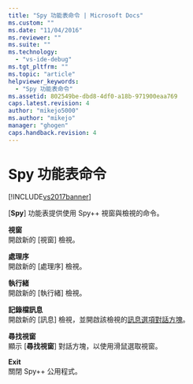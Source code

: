 ```yaml
---
title: "Spy 功能表命令 | Microsoft Docs"
ms.custom: ""
ms.date: "11/04/2016"
ms.reviewer: ""
ms.suite: ""
ms.technology: 
  - "vs-ide-debug"
ms.tgt_pltfrm: ""
ms.topic: "article"
helpviewer_keywords: 
  - "Spy 功能表命令"
ms.assetid: 802549be-dbd8-4df0-a18b-971900eaa769
caps.latest.revision: 4
author: "mikejo5000"
ms.author: "mikejo"
manager: "ghogen"
caps.handback.revision: 4
---
```

# Spy 功能表命令
[!INCLUDE[vs2017banner](../code-quality/includes/vs2017banner.md)]

\[**Spy**\] 功能表提供使用 Spy\+\+ 視窗與檢視的命令。  
  
 **視窗**  
 開啟新的 \[視窗\] 檢視。  
  
 **處理序**  
 開啟新的 \[處理序\] 檢視。  
  
 **執行緒**  
 開啟新的 \[執行緒\] 檢視。  
  
 **記錄檔訊息**  
 開啟新的 \[訊息\] 檢視，並開啟該檢視的[訊息選項對話方塊](../debugger/message-options-dialog-box.md)。  
  
 **尋找視窗**  
 顯示 \[**尋找視窗**\] 對話方塊，以使用滑鼠選取視窗。  
  
 **Exit**  
 關閉 Spy\+\+ 公用程式。